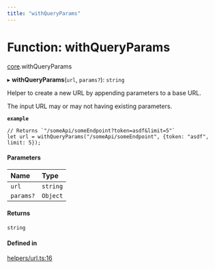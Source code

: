 ```yaml
---
title: "withQueryParams"
---
```

# Function: withQueryParams

[core](../modules/core.md).withQueryParams

▸ **withQueryParams**(`url`, `params?`): `string`

Helper to create a new URL by appending parameters to a base URL.

The input URL may or may not having existing parameters.

**`example`**
```
// Returns `"/someApi/someEndpoint?token=asdf&limit=5"`
let url = withQueryParams("/someApi/someEndpoint", {token: "asdf", limit: 5});
```

#### Parameters

| Name | Type |
| :------ | :------ |
| `url` | `string` |
| `params?` | `Object` |

#### Returns

`string`

#### Defined in

[helpers/url.ts:16](https://github.com/coda/packs-sdk/blob/main/helpers/url.ts#L16)
